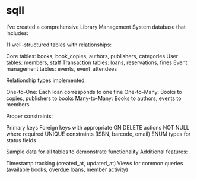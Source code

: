 # sqll
I've created a comprehensive Library Management System database that includes:

11 well-structured tables with relationships:

Core tables: books, book_copies, authors, publishers, categories
User tables: members, staff
Transaction tables: loans, reservations, fines
Event management tables: events, event_attendees


Relationship types implemented:

One-to-One: Each loan corresponds to one fine
One-to-Many: Books to copies, publishers to books
Many-to-Many: Books to authors, events to members


Proper constraints:

Primary keys
Foreign keys with appropriate ON DELETE actions
NOT NULL where required
UNIQUE constraints (ISBN, barcode, email)
ENUM types for status fields


Sample data for all tables to demonstrate functionality
Additional features:

Timestamp tracking (created_at, updated_at)
Views for common queries (available books, overdue loans, member activity)
